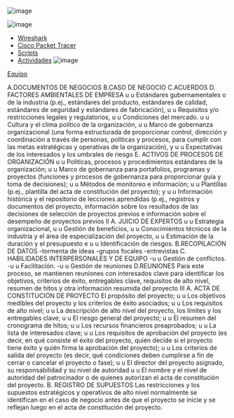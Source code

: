 ![image](https://github.com/Fx2048/COMU_REDES/assets/131219987/71c541f3-bc18-4a34-b817-a93ab9fe1d76)

![image](https://github.com/Fx2048/COMU_REDES/assets/131219987/c7c18646-71ca-4684-834d-a7d6456a2626)

* [Wireshark](https://github.com/Fx2048/COMU_REDES/tree/main/WIRESHARK)
* [Cisco Packet Tracer](https://github.com/Fx2048/COMU_REDES/tree/main/CISCO_PACKET_TRACER)
* [Scripts](https://github.com/Fx2048/COMU_REDES/tree/main/SCRIPTS)
* [Actividades](https://github.com/Fx2048/COMU_REDES/tree/main/TAREAS)
![image](https://github.com/Fx2048/COMU_REDES/assets/131219987/f4ec0c36-5437-401a-ad47-5303364c9c79)

[Equipo](https://github.com/Fx2048/COMU_TEAM)


A.DOCUMENTOS DE NEGOCIOS
B.CASO DE NEGOCIO
C.ACUERDOS
D. FACTORES AMBIENTALES DE EMPRESA
u
 u Estándares gubernamentales o de la industria (p.ej., estándares del producto, estándares de calidad, estándares 
de seguridad y estándares de fabricación),
 u
 u Requisitos y/o restricciones legales y regulatorios,
 u
 u Condiciones del mercado.
 u
 u Cultura y el clima político de la organización,
 u
 u Marco de gobernanza organizacional (una forma estructurada de proporcionar control, dirección y coordinación 
a través de personas, políticas y procesos, para cumplir con las metas estratégicas y operativas de la 
organización), y
 u
 u Expectativas de los interesados y los umbrales de riesgo
E. ACTIVOS DE PROCESOS DE ORGANIZACIÓN
u
 u Políticas, procesos y procedimientos estándares de la organización;
 u
 u Marco de gobernanza para portafolios, programas y proyectos (funciones y procesos de gobernanza para 
proporcionar guía y toma de decisiones);
 u
 u Métodos de monitoreo e información;
 u
 u Plantillas (p.ej., plantilla del acta de constitución del proyecto); y
 u
 u Información histórica y el repositorio de lecciones aprendidas (p.ej., registros y documentos del proyecto, 
información sobre los resultados de las decisiones de selección de proyectos previos e información sobre el desempeño de proyectos previos
II
A. JUICIO DE EXPERTOS
u
 u Estrategia organizacional,
 u
 u Gestión de beneficios,
 u
 u Conocimientos técnicos de la industria y el área de especialización del proyecto,
 u
 u Estimación de la duración y el presupuesto e
 u
 u Identificación de riesgos.
B.RECOPILACIÓN DE DATOS
-tormenta de ideas
-grupos focales
-entrevistas
C. HABILIDADES INTERPERSONALES Y DE EQUIPO
-u
 u Gestión de conflictos.
-u
 u Facilitación.
-u
 u Gestión de reuniones
D.REUNIONES
 Para este proceso, se mantienen reuniones con interesados clave para identificar los objetivos, criterios de éxito, 
entregables clave, requisitos de alto nivel, resumen de hitos y otra información resumida del proyecto
III
A. ACTA DE CONSTITUCIÓN DE PROYECTO
El propósito del proyecto;
 u
 u Los objetivos medibles del proyecto y los criterios de éxito asociados;
 u
 u Los requisitos de alto nivel;
 u
 u La descripción de alto nivel del proyecto, los límites y los entregables clave;
 u
 u El riesgo general del proyecto;
 u
 u El resumen del cronograma de hitos;
 u
 u Los recursos financieros preaprobados;
 u
 u La lista de interesados clave;
 u
 u Los requisitos de aprobación del proyecto (es decir, en qué consiste el éxito del proyecto, quién decide si el 
proyecto tiene éxito y quién firma la aprobación del proyecto);
 u
 u Los criterios de salida del proyecto (es decir, qué condiciones deben cumplirse a fin de cerrar o cancelar el 
proyecto o fase);
 u
 u El director del proyecto asignado, su responsabilidad y su nivel de autoridad 
u
 u El nombre y el nivel de autoridad del patrocinador o de quienes autorizan el acta de constitución del proyecto.
B. REGISTRO DE SUPUESTOS
 Las restricciones y los supuestos estratégicos y operativos de alto nivel normalmente se identifican en el caso de 
negocio antes de que el proyecto se inicie y se reflejan luego en el acta de constitución del proyecto. 
